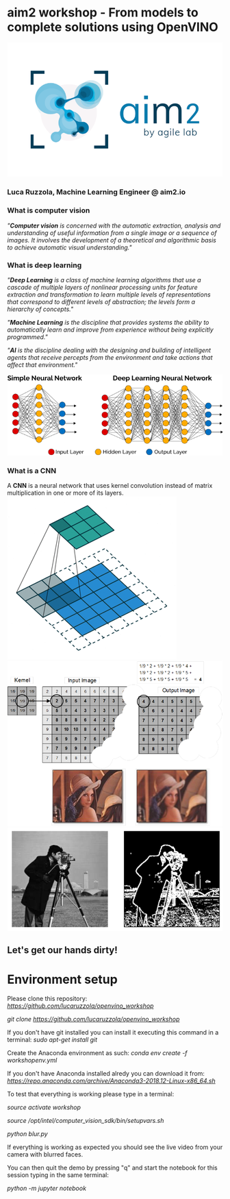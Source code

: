 # aim2 workshop - From models to complete solutions using OpenVINO
[![aim2](./assets/aim2.png)](https://www.youtube.com/watch?v=a6bwjYjuBEg)

### Luca Ruzzola, Machine Learning Engineer @ aim2.io

### What is computer vision
*"**Computer vision** is concerned with the automatic extraction, analysis and understanding of useful information from a single image or a sequence of images. It involves the development of a theoretical and algorithmic basis to achieve automatic visual understanding."*

### What is deep learning
*"**Deep Learning** is a class of machine learning algorithms that use a cascade of multiple layers of nonlinear processing units for feature extraction and transformation to learn multiple levels of representations that correspond to different levels of abstraction; the levels form a hierarchy of concepts."*

*"**Machine Learning** is the discipline that provides systems the ability to automatically learn and improve from experience without being explicitly programmed."*

*"**AI** is the discipline dealing with the designing and building of intelligent agents that receive percepts from the environment and take actions that affect that environment."*

![Deep learning](./assets/deep_learning.png)

### What is a CNN
A **CNN** is a neural network that uses kernel convolution instead of matrix multiplication in one or more of its layers.
![Convolution](./assets/convolution.gif)
![Application of a blur filter](./assets/filterd_image.png)
![Application of an edge detection filter](./assets/cameraman.png)
## Let's get our hands dirty!

# Environment setup
Please clone this repository: *https://github.com/lucaruzzola/openvino_workshop*

*git clone https://github.com/lucaruzzola/openvino_workshop*

If you don't have git installed you can install it executing this command in a terminal: *sudo apt-get install git*

Create the Anaconda environment as such: *conda env create -f workshopenv.yml*

If you don't have Anaconda installed alredy you can download it from: *https://repo.anaconda.com/archive/Anaconda3-2018.12-Linux-x86_64.sh*

To test that everything is working please type in a terminal:

*source activate workshop*

*source /opt/intel/computer_vision_sdk/bin/setupvars.sh*

*python blur.py*

If everything is working as expected you should see the live video from your camera with blurred faces.

You can then quit the demo by pressing "q" and start the notebook for this session typing in the same terminal:

*python -m jupyter notebook*
